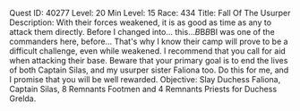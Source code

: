 Quest ID: 40277
Level: 20
Min Level: 15
Race: 434
Title: Fall Of The Usurper
Description: With their forces weakened, it is as good as time as any to attack them directly. Before I changed into... this...$B$B<She points at her undead features.>$B$BI was one of the commanders here, before... That's why I know their camp will prove to be a difficult challenge, even while weakened. I recommend that you call for aid when attacking their base. Beware that your primary goal is to end the lives of both Captain Silas, and my usurper sister Faliona too. Do this for me, and I promise that you will be well rewarded.
Objective: Slay Duchess Faliona, Captain Silas, 8 Remnants Footmen and 4 Remnants Priests for Duchess Grelda.
